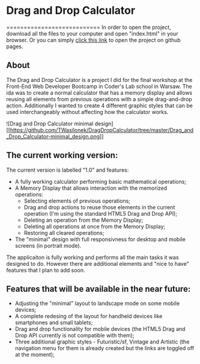 # Drag and Drop Calculator
===========================
In order to open the project, download all the files to your computer and open "index.html" in your browser. 
Or you can simply [click this link](http://twasilonek.github.io/DragDropCalculator/) to open the project on github pages.

## About
The Drag and Drop Calculator is a project I did for the final workshop at the Front-End Web Developer Bootcamp in Coder's Lab school in Warsaw. The ida was to create a normal calculator that has a memory display and allows reusing all elements from previous operations with a simple drag-and-drop action. Additionally I wanted to create 4 different graphic styles that can be used interchangeably without affecting how the calculator works.

![Drag and Drop Calculator minimal design][[https://github.com/TWasilonek/DragDropCalculator/tree/master/Drag_and_Drop_Calculator-minimal_design.png]]

## The current working version:
The current version is labelled "1.0" and features:
  * A fully working calculator performing basic mathematical operations;
  * A Memory Display that allows interaction with the memorized operations:
    * Selecting elements of previous operations;
    * Drag and drop actions to reuse those elements in the current operation (I'm using the standard HTML5 Drag and Drop API);
    * Deleting an operation from the Memory Display;
    * Deleting all operations at once from the Memory Display;
    * Restoring all cleared operations;
  * The "minimal" design with full responsivness for desktop and mobile screens (in portrait mode).

The applicaiton is fully working and performs all the main tasks it was designed to do. However there are additional elements and "nice to have" features that I plan to add soon.

## Features that will be available in the near future:
  * Adjusting the "minimal" layout to landscape mode on some mobile devices;
  * A complete redesing of the layout for handheld devices like smartphones and small tablets;
  * Drag and drop functionality for mobile devices (the HTML5 Drag and Drop API currently is not compatible with them);
  * Three additional graphic styles - Futuristic/sf, Vintage and Artistic (the navigation menu for them is already created but the links are toggled off at the moment);


    